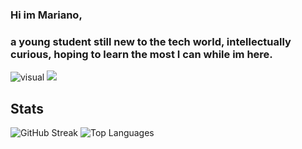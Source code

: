### Hi im Mariano,
### a young student still new to the tech world, intellectually curious, hoping to learn the most I can while im here.
![visual](https://github.com/bvlmari/bvlmari/assets/60488652/11dd9443-f7cb-41b5-bf67-e867ed5834ac)
<img src="./visual.svg">
<div id="stats">
  <h2>Stats</h2>
  <img src="https://streak-stats.demolab.com?user=[bvlmari]&theme=transparent&fire=EB5454" alt="GitHub Streak"/>
  <img src="https://github-readme-stats.vercel.app/api/top-langs/?username=bvlmari&layout=compact&theme=vision-friendly-dark" alt="Top Languages"/>
</div>
<!--
**bvlmari/bvlmari** is a ✨ _special_ ✨ repository because its `README.md` (this file) appears on your GitHub profile.

Here are some ideas to get you started:

- 🔭 I’m currently working on ...
- 🌱 I’m currently learning ...
- 👯 I’m looking to collaborate on ...
- 🤔 I’m looking for help with ...
- 💬 Ask me about ...
- 📫 How to reach me: ...
- 😄 Pronouns: ...
- ⚡ Fun fact: ...
-->
